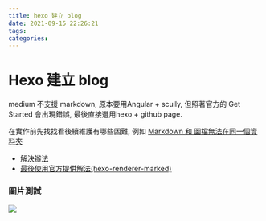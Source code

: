 ```yaml
---
title: hexo 建立 blog
date: 2021-09-15 22:26:21
tags:
categories: 
---
```

# Hexo 建立 blog

medium 不支援 markdown, 原本要用Angular + scully, 但照著官方的 Get Started 會出現錯誤, 最後直接選用hexo + github page.

在實作前先找找看後續維護有哪些困難, 例如
[Markdown 和 圖檔無法在同一個資料夾](https://skychang.github.io/2020/06/06/SkyBlog-Use_GatsbyJS_for_Blog/)
- [解決辦法](https://blog.csdn.net/m0_43401436/article/details/107191688)
- [最後使用官方提供解法(hexo-renderer-marked)](https://hexo.io/zh-tw/docs/asset-folders)

### 圖片測試
![](2021-09-15image.png)